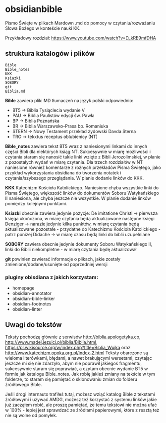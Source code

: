 # obsidianbible
Pismo Święte w plikach Mardown .md do pomocy w czytaniu/rozważaniu Słowa Bożego w konteście nauki KK.

Przykładowy rozdział:
https://www.youtube.com/watch?v=D_kRE9mfDHA

## struktura katalogów i plików

```
Bible
Bible_notes
KKK
Ksiazki
SOBORY
git
Biblia.md
```

**Bible** zawiera pliki MD tłumaczeń na język polski odpowiednio:
- BT5 -> Biblia Tysiąclecia wydanie V
- PAU -> Biblia Paulistów edycji św. Pawła
- BP -> Biblia Poznańska
- BR -> Biblia Warszawsko-Prasa bp. Romaniuka
- STERN -> Nowy Testament przekład żydowski Davda Sterna
- TRO -> tekxtus receptus oblubienicy (NT)

**Bible_notes** zawiera tekst BT5 wraz z naniesionymi linkami do innych części Bibli dla niektórych ksiąg NT. Sukcesywnie w miarę możliwości i czytania staram się nanosić takie linki wzięte z Bibli Jerozolimskiej, w planie z pozostałych wydań w miarę czytania. Dla trzech rozdziałów w NT naniesione również komentarze z rożnych przekładów Pisma Świętego, jako przykład wykorzystania obsidiana do tworzenia notatek i czytania/szybszego przeglądania. W planie dodanie linków do KKK.

**KKK** Katechizm Kościoła Katolickiego. Naniesione chyba wszystkie linki do Pisma Świętego, większość linków do dokumentów Soboru Watykańskiego II naniesiona, ale chyba jeszcze nie wszystkie. W planie dodanie linków pomiędzy kolejnymi punktami.

**Ksiazki** obecnie zawiera jedynie pozycje:
De imitatione Christi -> pierwsza księga ukończona, w miarę czytania będą aktualizowane następne księgi
Denziger -> narazie jedynie kilka punktów, w miarę czytania będą aktualizowane pozostałe - przydatne do Katechizmu Kościoła Katolickiego - patrz poniżej
Didache -> w miarę czasu będą linki do biblii uzupełniane

**SOBORY** zawiera obecnie jedynie dokumenty Soboru Watykańskiego II, linki do Biblii niekompletne - w miarę czytania będę aktualizował

**git** powinien zawierać informacje o plikach, jakie zostały zmienione/dodane/usunięte od poprzedniej wersji

### pluginy obisdiana z jakich korzystam:
- homepage
- obsidian-annotator
- obsidian-bible-linker
- obsidian-footnotes
- obsidian-linter

## Uwagi do tekstów
Teksty pochodzą głównie z serwisów http://biblia.apologetyka.co, http://www.madel.jezuici.pl/biblia/Biblia.html, https://pl.wikisource.org/w/index.php?title=Biblia_Wujka oraz http://www.katechizm.opoka.org.pl/index-2.html
Teksty obarczone są wieloma literówkami, błędami, a nawet brakującymi wersetami, czytając jeszcze mi się nie zdarzyło, abym nie poprawił jakiegoś fragmentu, sukcesywnie staram się poprawiać, a czytam obecnie wydanie BT5 w formie jak katalogu Bible_notes. Jak robię jakieś zmiany na tekście w tym folderze, to staram się pamiętać o sklonowaniu zmian do folderu źródłowego Bible.

Jeśli drogi internauto trafiłeś tutaj, możesz wziąć katalog Bible z tekstami źródłowymi i używać AMDG, możesz też korzystać z systemu linków jakie już zacząłem robić, ale proszę pamiętać, że temu tekstowi nie można ufać w 100% - lepiej jest sprawdzać ze źródłami papierowymi, które z resztą też nie są wolne od pomyłek.
